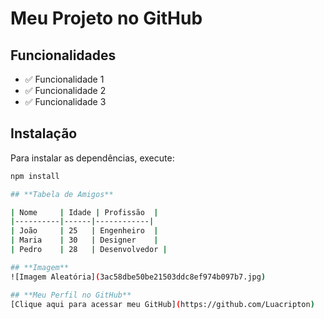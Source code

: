 # **Meu Projeto no GitHub**

## **Funcionalidades**
- ✅ Funcionalidade 1
- ✅ Funcionalidade 2
- ✅ Funcionalidade 3

## **Instalação**
Para instalar as dependências, execute:

```bash
npm install

## **Tabela de Amigos**

| Nome     | Idade | Profissão  |
|----------|------|------------|
| João     | 25   | Engenheiro  |
| Maria    | 30   | Designer    |
| Pedro    | 28   | Desenvolvedor |

## **Imagem**
![Imagem Aleatória](3ac58dbe50be21503ddc8ef974b097b7.jpg)

## **Meu Perfil no GitHub**
[Clique aqui para acessar meu GitHub](https://github.com/Luacripton)
